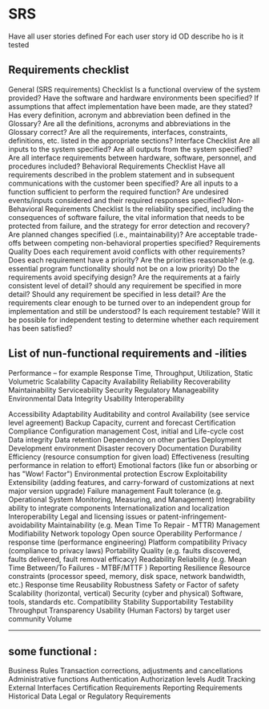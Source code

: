 # SRS
Have all user stories defined
For each user story id OD describe ho is it tested

## Requirements checklist
General (SRS requirements) Checklist
Is a functional overview of the system provided?
Have the software and hardware environments been specified?
If assumptions that affect implementation have been made, are they stated?
Has every definition, acronym and abbreviation been defined in the Glossary?
Are all the definitions, acronyms and abbreviations in the Glossary correct?
Are all the requirements, interfaces, constraints, definitions, etc. listed in the appropriate sections?
Interface Checklist
Are all inputs to the system specified?
Are all outputs from the system specified?
Are all interface requirements between hardware, software, personnel, and procedures included?
Behavioral Requirements Checklist
Have all requirements described in the problem statement and in subsequent communications with the customer been specified?
Are all inputs to a function sufficient to perform the required function?
Are undesired events/inputs considered and their required responses specified?
Non-Behavioral Requirements Checklist
Is the reliability specified, including the consequences of software failure, the vital information that needs to be protected from failure, and the strategy for error detection and recovery?
Are planned changes specified (i.e., maintainability)?
Are acceptable trade-offs between competing non-behavioral properties specified?
Requirements Quality
Does each requirement avoid conflicts with other requirements?
Does each requirement have a priority? Are the priorities reasonable? (e.g. essential program functionality should not be on a low priority)
Do the requirements avoid specifying design?
Are the requirements at a fairly consistent level of detail? should any requirement be specified in more detail? Should any requirement be specified in less detail?
Are the requirements clear enough to be turned over to an independent group for implementation and still be understood?
Is each requirement testable? Will it be possible for independent testing to determine whether each requirement has been satisfied?

## List of nun-functional requirements and -ilities
Performance – for example Response Time, Throughput, Utilization, Static Volumetric
Scalability
Capacity
Availability
Reliability
Recoverability
Maintainability
Serviceability
Security
Regulatory
Manageability
Environmental
Data Integrity
Usability
Interoperability


Accessibility
Adaptability
Auditability and control
Availability (see service level agreement)
Backup
Capacity, current and forecast
Certification
Compliance
Configuration management
Cost, initial and Life-cycle cost
Data integrity
Data retention
Dependency on other parties
Deployment
Development environment
Disaster recovery
Documentation
Durability
Efficiency (resource consumption for given load)
Effectiveness (resulting performance in relation to effort)
Emotional factors (like fun or absorbing or has "Wow! Factor")
Environmental protection
Escrow
Exploitability
Extensibility (adding features, and carry-forward of customizations at next major version upgrade)
Failure management
Fault tolerance (e.g. Operational System Monitoring, Measuring, and Management)
Integrability ability to integrate components
Internationalization and localization
Interoperability
Legal and licensing issues or patent-infringement-avoidability
Maintainability (e.g. Mean Time To Repair - MTTR)
Management
Modifiability
Network topology
Open source
Operability
Performance / response time (performance engineering)
Platform compatibility
Privacy (compliance to privacy laws)
Portability
Quality (e.g. faults discovered, faults delivered, fault removal efficacy)
Readability
Reliability (e.g. Mean Time Between/To Failures - MTBF/MTTF )
Reporting
Resilience
Resource constraints (processor speed, memory, disk space, network bandwidth, etc.)
Response time
Reusability
Robustness
Safety or Factor of safety
Scalability (horizontal, vertical)
Security (cyber and physical)
Software, tools, standards etc. Compatibility
Stability
Supportability
Testability
Throughput
Transparency
Usability (Human Factors) by target user community
Volume

--------------
## some functional :
Business Rules
Transaction corrections, adjustments and cancellations
Administrative functions
Authentication
Authorization levels
Audit Tracking
External Interfaces
Certification Requirements
Reporting Requirements
Historical Data
Legal or Regulatory Requirements